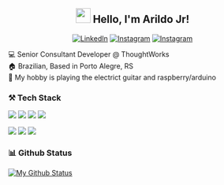 <h2 align="center">  <img src="https://media.giphy.com/media/hvRJCLFzcasrR4ia7z/giphy.gif" width="30px"> Hello, I'm Arildo Jr! </h2>

<p align="center">
  <a href="https://www.linkedin.com/in/arildoborgesjr" target="_blank"><img src="https://img.shields.io/badge/LinkedIn-%230077B5.svg?&style=flat-square&logo=linkedin&logoColor=white" alt="LinkedIn"></a>
  <a href="https://www.instagram.com/arildoborgesjr/" target="_blank"><img src="https://img.shields.io/badge/Instagram-%23E4405F.svg?&style=flat-square&logo=instagram&logoColor=white" alt="Instagram"></a>
  <a href="https://github.com/arildojr7" target="_blank"><img src="http://hits.dwyl.com/arildojr7/arildojr7.svg" alt="Instagram"></a>
</p>

:computer: Senior Consultant Developer @ ThoughtWorks <br>
:house:  Brazilian, Based in Porto Alegre, RS <br>
:guitar:  My hobby is playing the electrict guitar and raspberry/arduino<br>

### ⚒️ Tech Stack

<p>
  <img src="https://img.shields.io/badge/kotlin%20-%23323330.svg?&style=for-the-badge&logo=kotlin"/>
  <img src="https://img.shields.io/badge/android%20-%23323330.svg?&style=for-the-badge&logo=android"/>
  <img src="https://img.shields.io/badge/typescript-3178C5.svg?&style=for-the-badge&logo=typescript&logoColor=white"/>
  <img src="https://img.shields.io/badge/git%20-%23F05033.svg?&style=for-the-badge&logo=git&logoColor=white"/>
</p>
<p>
  <img src="https://img.shields.io/badge/spring%20-%23323330.svg?&style=for-the-badge&logo=spring"/>
  <img src="https://img.shields.io/badge/node.js%20-%2368a063.svg?&style=for-the-badge&logo=node.js&logoColor=white"/>
  <img src="https://img.shields.io/badge/mongodb%20-%23323330.svg?&style=for-the-badge&logo=mongodb"/>
</p>

<!-- 
### Latest Blog Post
WIP
-->

### 📊 Github Status
[![My Github Status](https://github-readme-stats.vercel.app/api?username=arildojr7&count_private=true&show_icons=true&theme=dracula&line_height=27)](https://github.com/arildojr7)

